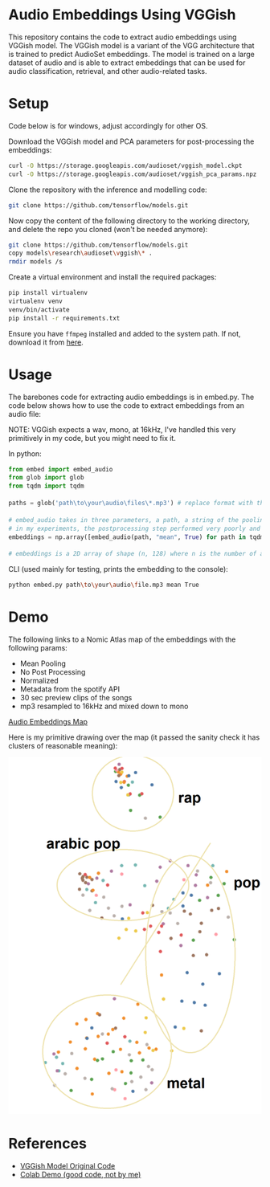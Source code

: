 # Audio Embeddings Using VGGish
This repository contains the code to extract audio embeddings using VGGish model. The VGGish model is a variant of the VGG architecture that is trained to predict AudioSet embeddings. The model is trained on a large dataset of audio and is able to extract embeddings that can be used for audio classification, retrieval, and other audio-related tasks.

# Setup

Code below is for windows, adjust accordingly for other OS.

Download the VGGish model and PCA parameters for post-processing the embeddings:

```bash
curl -O https://storage.googleapis.com/audioset/vggish_model.ckpt
curl -O https://storage.googleapis.com/audioset/vggish_pca_params.npz
```

Clone the repository with the inference and modelling code:

```bash
git clone https://github.com/tensorflow/models.git
```

Now copy the content of the following directory to the working directory, and delete the repo you cloned (won't be needed anymore):
    
```bash
git clone https://github.com/tensorflow/models.git
copy models\research\audioset\vggish\* .
rmdir models /s
```

Create a virtual environment and install the required packages:

```bash
pip install virtualenv
virtualenv venv
venv/bin/activate
pip install -r requirements.txt
```

Ensure you have ``ffmpeg`` installed and added to the system path. If not, download it from [here](https://www.ffmpeg.org/download.html).

# Usage

The barebones code for extracting audio embeddings is in embed.py. The code below shows how to use the code to extract embeddings from an audio file:

NOTE: VGGish expects a wav, mono, at 16kHz, I've handled this very primitively in my code, but you might need to fix it.

In python:
```python
from embed import embed_audio
from glob import glob
from tqdm import tqdm

paths = glob('path\to\your\audio\files\*.mp3') # replace format with the format of your audio files

# embed_audio takes in three parameters, a path, a string of the pooling method ("mean", "sum"), and a boolean of whether to postprocess the embeddings (quantize and whiten)
# in my experiments, the postprocessing step performed very poorly and mean and sum pooling where very similar but I prefer mean pooling
embeddings = np.array([embed_audio(path, "mean", True) for path in tqdm(paths)])

# embeddings is a 2D array of shape (n, 128) where n is the number of audio files, embeddings are normalized after pooling
```

CLI (used mainly for testing, prints the embedding to the console):
```bash
python embed.py path\to\your\audio\file.mp3 mean True
```

# Demo
The following links to a Nomic Atlas map of the embeddings with the following params:
- Mean Pooling
- No Post Processing
- Normalized
- Metadata from the spotify API
- 30 sec preview clips of the songs
- mp3 resampled to 16kHz and mixed down to mono

[Audio Embeddings Map](https://atlas.nomic.ai/data/tyqnology/grad-playlist-vggish-mean-pooling-normalized/map)

Here is my primitive drawing over the map (it passed the sanity check it has clusters of reasonable meaning):

![Map Drawing](nomic_poorly_drawn_over.png)

# References
- [VGGish Model Original Code](https://github.com/tensorflow/models/blob/master/research/audioset/vggish/README.md)
- [Colab Demo (good code, not by me)](https://colab.research.google.com/drive/1E3CaPAqCai9P9QhJ3WYPNCVmrJU4lAhF)